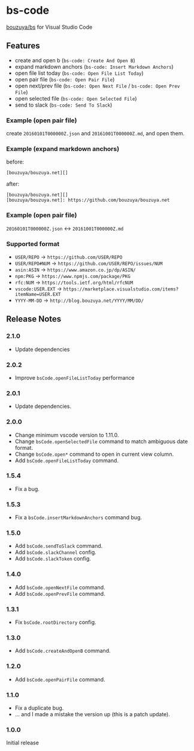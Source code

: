# bs-code

[bouzuya/bs][] for Visual Studio Code

[bouzuya/bs]: https://github.com/bouzuya/bs

## Features

- create and open b (`bs-code: Create And Open B`)
- expand markdown anchors (`bs-code: Insert Markdown Anchors`)
- open file list today (`bs-code: Open File List Today`)
- open pair file (`bs-code: Open Pair File`)
- open next/prev file (`bs-code: Open Next File` / `bs-code: Open Prev File`)
- open selected file (`bs-code: Open Selected File`)
- send to slack (`bs-code: Send To Slack`)

### Example (open pair file)

create `20160101T000000Z.json` and `20161001T000000Z.md`, and open them.

### Example (expand markdown anchors)

before:

```
[bouzuya/bouzuya.net][]
```

after:

```
[bouzuya/bouzuya.net][]
[bouzuya/bouzuya.net]: https://github.com/bouzuya/bouzuya.net
```

### Example (open pair file)

`20160101T000000Z.json` <-> `20161001T000000Z.md`

### Supported format

- `USER/REPO` -> `https://github.com/USER/REPO`
- `USER/REPO#NUM` -> `https://github.com/USER/REPO/issues/NUM`
- `asin:ASIN` -> `https://www.amazon.co.jp/dp/ASIN/`
- `npm:PKG` -> `https://www.npmjs.com/package/PKG`
- `rfc:NUM` -> `https://tools.ietf.org/html/rfcNUM`
- `vscode:USER.EXT` -> `https://marketplace.visualstudio.com/items?itemName=USER.EXT`
- `YYYY-MM-DD` -> `http://blog.bouzuya.net/YYYY/MM/DD/`

## Release Notes

### 2.1.0

- Update dependencies

### 2.0.2

- Improve `bsCode.openFileListToday` performance

### 2.0.1

- Update dependencies.

### 2.0.0

- Change minimum vscode version to 1.11.0.
- Change `bsCode.openSelectedFile` command to match ambiguous date format.
- Change `bsCode.open*` command to open in current view column.
- Add `bsCode.openFileListToday` command.

### 1.5.4

- Fix a bug.

### 1.5.3

- Fix a `bsCode.insertMarkdownAnchors` command bug.

### 1.5.0

- Add `bsCode.sendToSlack` command.
- Add `bsCode.slackChannel` config.
- Add `bsCode.slackToken` config.

### 1.4.0

- Add `bsCode.openNextFile` command.
- Add `bsCode.openPrevFile` command.

### 1.3.1

- Fix `bsCode.rootDirectory` config.

### 1.3.0

- Add `bsCode.createAndOpenB` command.

### 1.2.0

- Add `bsCode.openPairFile` command.

### 1.1.0

- Fix a duplicate bug.
- ... and I made a mistake the version up (this is a patch update).

### 1.0.0

Initial release

